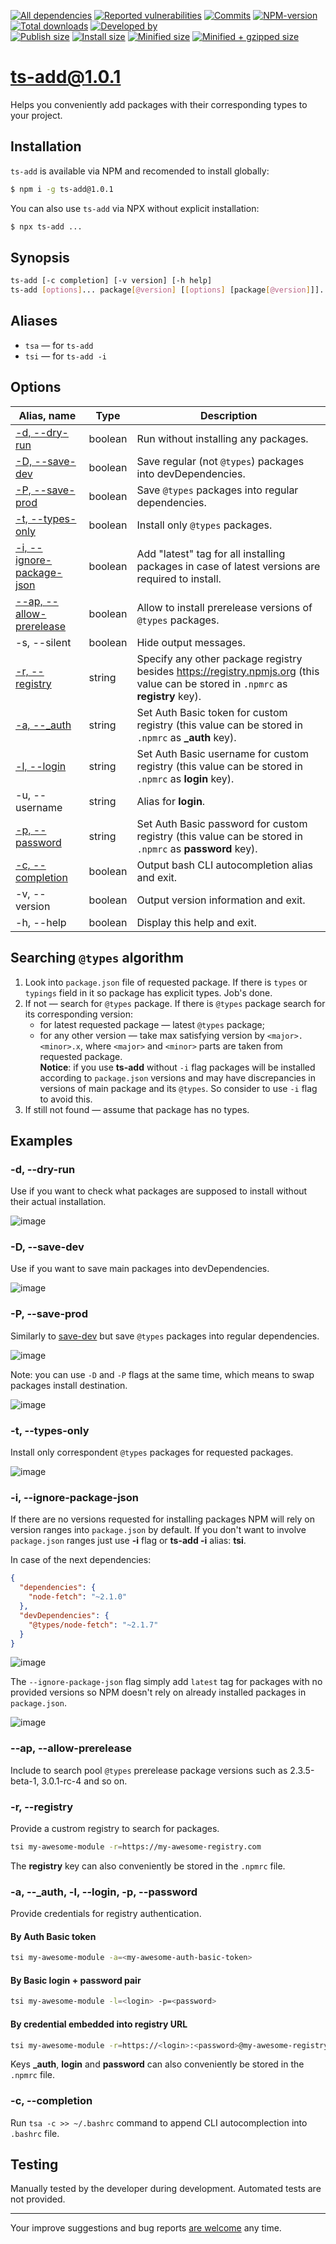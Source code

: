 [![All dependencies](https://img.shields.io/librariesio/release/npm/ts-add/1.0.1?style=flat-square "All dependencies of ts-add@1.0.1")](https://libraries.io/npm/ts-add/1.0.1)
[![Reported vulnerabilities](https://img.shields.io/snyk/vulnerabilities/npm/ts-add@1.0.1?style=flat-square "Reported vulnerabilities of ts-add@1.0.1")](https://snyk.io/test/npm/ts-add/1.0.1)
[![Commits](https://flat.badgen.net/github/commits/ArthurKa/ts-add)](https://github.com/ArthurKa/ts-add/commits/master)
[![NPM-version](https://img.shields.io/badge/npm-v1.0.1-blue.svg?style=flat-square&&logo=npm "Current NPM-version")](https://www.npmjs.com/package/ts-add/v/1.0.1)
[![Total downloads](https://img.shields.io/npm/dt/ts-add?style=flat-square "Total downloads for all the time")](https://npm-stat.com/charts.html?package=ts-add)
[![Developed by](https://img.shields.io/badge/developed_by-ArthurKa-blueviolet.svg?style=flat-square "GitHub")](https://github.com/ArthurKa)\
[![Publish size](https://flat.badgen.net/packagephobia/publish/ts-add@1.0.1?label=publish 'Publish size of ts-add@1.0.1')](https://packagephobia.now.sh/result?p=ts-add@1.0.1)
[![Install size](https://flat.badgen.net/packagephobia/install/ts-add@1.0.1?label=install 'Install size of ts-add@1.0.1')](https://packagephobia.now.sh/result?p=ts-add@1.0.1)
[![Minified size](https://img.shields.io/bundlephobia/min/ts-add@1.0.1?style=flat-square&label=minified "Minified size of ts-add@1.0.1")](https://bundlephobia.com/result?p=ts-add@1.0.1)
[![Minified + gzipped size](https://img.shields.io/bundlephobia/minzip/ts-add@1.0.1?style=flat-square&label=minzipped "Minified + gzipped size of ts-add@1.0.1")](https://bundlephobia.com/result?p=ts-add@1.0.1)

# ts-add@1.0.1

Helps you conveniently add packages with their corresponding types to your project.

## Installation
`ts-add` is available via NPM and recomended to install globally:
```bash
$ npm i -g ts-add@1.0.1
```
You can also use `ts-add` via NPX without explicit installation:
```bash
$ npx ts-add ...
```

## Synopsis
```bash
ts-add [-c completion] [-v version] [-h help]
ts-add [options]... package[@version] [[options] [package[@version]]]...
```

## Aliases
- `tsa` — for `ts-add`
- `tsi` — for `ts-add -i`

## Options
| Alias, name                       | Type    | Description
|-----------------------------------|---------|-
| [-d, --dry-run](#-d---dry-run)             | boolean | Run without installing any packages.
| [-D, --save-dev](#-d---save-dev)            | boolean | Save regular (not `@types`) packages into devDependencies.
| [-P, --save-prod](#-p---save-prod)           | boolean | Save `@types` packages into regular dependencies.
| [-t, --types-only](#-t---types-only)          | boolean | Install only `@types` packages.
| [-i, --ignore-package-json](#-i---ignore-package-json) | boolean | Add "latest" tag for all installing packages in case of latest versions are required to install.
| [--ap, --allow-prerelease](#--ap---allow-prerelease) | boolean | Allow to install prerelease versions of `@types` packages.
| -s, --silent                      | boolean | Hide output messages.
| [-r, --registry](#-r---registry)            | string  | Specify any other package registry besides https://registry.npmjs.org (this value can be stored in `.npmrc` as **registry** key).
| [-a, --_auth](#-a---_auth--l---login--p---password)     | string  | Set Auth Basic token for custom registry (this value can be stored in `.npmrc` as **_auth** key).
| [-l, --login](#-a---_auth--l---login--p---password)     | string  | Set Auth Basic username for custom registry (this value can be stored in `.npmrc` as **login** key).
| -u, --username                    | string  | Alias for **login**.
| [-p, --password](#-a---_auth--l---login--p---password)  | string  | Set Auth Basic password for custom registry (this value can be stored in `.npmrc` as **password** key).
| [-c, --completion](#-c---completion)          | boolean | Output bash CLI autocompletion alias and exit.
| -v, --version                     | boolean | Output version information and exit.
| -h, --help                        | boolean | Display this help and exit.

## Searching `@types` algorithm
1. Look into `package.json` file of requested package. If there is `types` or `typings` field in it so package has explicit types. Job's done.
2. If not — search for `@types` package. If there is `@types` package search for its corresponding version:
   - for latest requested package — latest `@types` package;
   - for any other version — take max satisfying version by `<major>.<minor>.x`, where `<major>` and `<minor>` parts are taken from requested package.\
   **Notice**: if you use **ts-add** without `-i` flag packages will be installed according to `package.json` versions and may have discrepancies in versions of main package and its `@types`. So consider to use `-i` flag to avoid this.
3. If still not found — assume that package has no types.

## Examples
### -d, --dry-run
Use if you want to check what packages are supposed to install without their actual installation.

![image](https://user-images.githubusercontent.com/16370704/117040928-15673000-ad13-11eb-8ad0-b5b1b81908da.png)

### -D, --save-dev
Use if you want to save main packages into devDependencies.

![image](https://user-images.githubusercontent.com/16370704/117041052-36c81c00-ad13-11eb-9fb3-f6d0976d23bc.png)

### -P, --save-prod
Similarly to [save-dev](#-d---save-dev) but save `@types` packages into regular dependencies.

![image](https://user-images.githubusercontent.com/16370704/118207155-b751ef80-b46c-11eb-93e9-f04707a9a2a0.png)

Note: you can use `-D` and `-P` flags at the same time, which means to swap packages install destination.

![image](https://user-images.githubusercontent.com/16370704/118167875-d9794c80-b42f-11eb-98fa-ee4bfeca2e2a.png)

### -t, --types-only
Install only correspondent `@types` packages for requested packages.

![image](https://user-images.githubusercontent.com/16370704/118170474-cf0c8200-b432-11eb-96e6-4879ec9a62bd.png)

### -i, --ignore-package-json
If there are no versions requested for installing packages NPM will rely on version ranges into `package.json` by default. If you don't want to involve `package.json` ranges just use **-i** flag or **ts-add -i** alias: **tsi**.

In case of the next dependencies:
```json
{
  "dependencies": {
    "node-fetch": "~2.1.0"
  },
  "devDependencies": {
    "@types/node-fetch": "~2.1.7"
  }
}
```

![image](https://user-images.githubusercontent.com/16370704/118171224-c8cad580-b433-11eb-8af0-118540f833ba.png)

The `--ignore-package-json` flag simply add `latest` tag for packages with no provided versions so NPM doesn't rely on already installed packages in `package.json`.

![image](https://user-images.githubusercontent.com/16370704/118376582-78897a00-b5d1-11eb-9ead-f560a302ecd8.png)

### --ap, --allow-prerelease
Include to search pool `@types` prerelease package versions such as 2.3.5-beta-1, 3.0.1-rc-4 and so on.

### -r, --registry
Provide a custrom registry to search for packages.
```bash
tsi my-awesome-module -r=https://my-awesome-registry.com
```

The **registry** key can also conveniently be stored in the `.npmrc` file.

### -a, --_auth, -l, --login, -p, --password
Provide credentials for registry authentication.

#### By Auth Basic token
```bash
tsi my-awesome-module -a=<my-awesome-auth-basic-token>
```

#### By Basic login + password pair
```bash
tsi my-awesome-module -l=<login> -p=<password>
```

#### By credential embedded into registry URL
```bash
tsi my-awesome-module -r=https://<login>:<password>@my-awesome-registry.com
```

Keys **_auth**, **login** and **password** can also conveniently be stored in the `.npmrc` file.

### -c, --completion
Run `tsa -c >> ~/.bashrc` command to append CLI autocomplection into `.bashrc` file.

## Testing
Manually tested by the developer during development. Automated tests are not provided.

---

Your improve suggestions and bug reports [are welcome](https://github.com/ArthurKa/ts-add/issues) any time.
